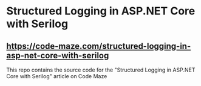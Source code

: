 # Structured Logging in ASP.NET Core with Serilog
## https://code-maze.com/structured-logging-in-asp-net-core-with-serilog
This repo contains the source code for the "Structured Logging in ASP.NET Core with Serilog" article on Code Maze
